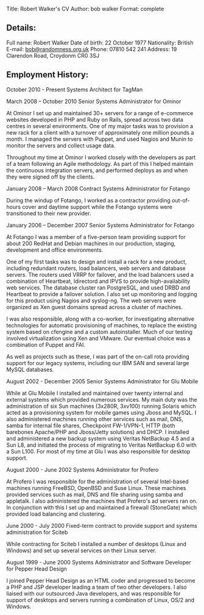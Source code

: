 Title: Robert Walker's CV
Author: bob walker
Format: complete

## Details: ##

Full name: Robert Walker
Date of birth: 22 October 1977
Nationality: British
E-mail: bob@randomness.org.uk
Phone: 07810 542 241
Address: 19 Clarendon Road, Croydonm CR0 3SJ


## Employment History: ##

October 2010 - Present 
Systems Architect for TagMan

March 2008 – October 2010
Senior Systems Administrator for Ominor

At Ominor I set up and maintained 30+ servers for a range of e-commerce
websites developed in PHP and Ruby on Rails, spread across two data centres
in several environments. One of my major tasks was to provision a new rack
for a client with a turnover of approximately one million pounds a month. I
managed the servers with Puppet, and used Nagios and Munin to monitor the
servers and collect usage data.

Throughout my time at Ominor I worked closely with the developers as part
of a team following an Agile methodology. As part of this I helped maintain
the continuous integration servers, and performed deploys as and when they
were signed off by the clients.


January 2008 – March 2008
Contract Systems Administrator for Fotango

During the windup of Fotango, I worked as a contractor providing out-of-
hours cover and daytime support while the Fotango systems were transitioned
to their new provider.

January 2006 – December 2007
Senior Systems Administrator for Fotango

At Fotango I was a member of a five-person team providing support for about
200 RedHat and Debian machines in our production, staging, development and
office environments.

One of my first tasks was to design and install a rack for a new product,
including redundant routers, load balancers, web servers and database
servers. The routers used VRRP for failover, and the load balancers used a
combination of Heartbeat, ldirectord and IPVS to provide high-availability
web services. The database cluster ran PostgreSQL, and used DRBD and
Heartbeat to provide a failover solution. I also set up monitoring and
logging for this product using Nagios and syslog-ng. The web servers were
organized as Xen guest domains spread across a cluster of machines.

I was also responsible, along with a co-worker, for investigating
alternative technologies for automatic provisioning of machines, to replace
the existing system based on cfengine and a custom autoinstaller. Much of
our testing involved virtualization using Xen and VMware. Our eventual
choice was a combination of Puppet and FAI.

As well as projects such as these, I was part of the on-call rota providing
support for our legacy systems, including our IBM SAN and several large
MySQL databases.

August 2002 - December 2005
Senior Systems Administrator for Glu Mobile

While at Glu Mobile I installed and  maintained  over  twenty  internal  and
external systems which provided numerous services.  My  main  duty  was  the
administration of six Sun machines (3x280R, 3xv100)  running  Solaris  which
acted as a provisioning system for mobile games using  Jboss  and  MySQL.  I
also administered machines running other services such as mail,  DNS,  samba
for internal  file  shares,  Checkpoint  FW-1/VPN-1,  HTTP  (both  barebones
Apache/PHP  and  Jboss/Jetty  solutions)   and   DHCP.   I   installed   and
administered a new backup system using Veritas NetBackup 4.5 and a  Sun  L8,
and initiated the process of migrating to Veritas NetBackup 6.0 with  a  Sun
L100.  For most of my time  at  Glu  I  was  also  responsible  for  desktop
support.

August 2000 - June 2002
Systems Administrator for Profero

At Profero I was responsible for the administration of  several  Intel-based
machines running FreeBSD, OpenBSD and Suse Linux.  These  machines  provided
services such as mail, DNS and file sharing using  samba  and  appletalk.  I
also administered  the  machines  that  Profero's  ad  servers  ran  on.  In
conjunction with this I set up and maintained a firewall  (StoneGate)  which
provided load balancing and clustering.

June 2000 - July 2000
Fixed-term contract to provide support and systems administration for
Sciteb

While contracting for Sciteb I installed a number of desktops (Linux and
Windows) and set up several services on their Linux server.

August 1999 - June 2000
Systems Administrator and Software Developer for Pepper Head Design

I joined Pepper Head Design as an HTML coder and progressed to become a  PHP
and JSP developer leading a team of two other  developers.  I  also  liaised
with our outsourced Java developers, and  was  responsible  for  support  of
desktops and servers running a combination of Linux, OS/2 and Windows.
